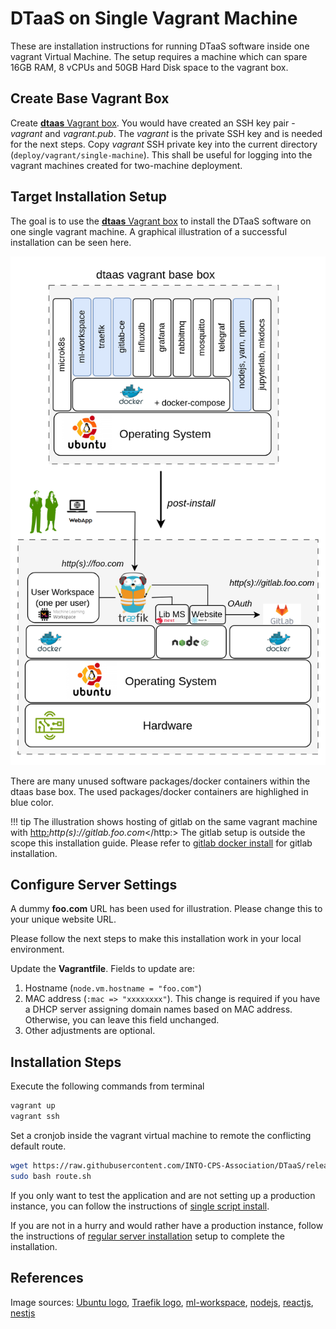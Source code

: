 # DTaaS on Single Vagrant Machine

These are installation instructions for running DTaaS software
inside one vagrant Virtual Machine. The setup requires a
machine which can spare 16GB RAM, 8 vCPUs and 50GB Hard Disk
space to the vagrant box.

## Create Base Vagrant Box

Create [**dtaas** Vagrant box](./base-box.md).
You would have created an SSH key pair - _vagrant_ and _vagrant.pub_.
The _vagrant_ is the private SSH key and is needed for the next steps.
Copy _vagrant_ SSH private key into the current directory
(`deploy/vagrant/single-machine`).
This shall be useful for logging into the vagrant
machines created for two-machine deployment.

## Target Installation Setup

The goal is to use the [**dtaas** Vagrant box](./base-box.md)
to install the DTaaS software on one single vagrant machine.
A graphical illustration of a successful installation can be
seen here.

![Single vagrant machine](./single-machine.png)

There are many unused software packages/docker containers within
the dtaas base box.
The used packages/docker containers are highlighed in blue color.

<!-- markdownlint-disable MD046 -->

!!! tip
    The illustration shows hosting of gitlab on the same
    vagrant machine with <http:>_http(s)://gitlab.foo.com_</http:>
    The gitlab setup is outside the scope this installation
    guide. Please refer to
    [gitlab docker install](https://docs.gitlab.com/ee/install/docker.html)
    for gitlab installation.

<!-- markdownlint-enable MD046 -->

## Configure Server Settings

A dummy **foo.com** URL has been used for illustration.
Please change this to your unique website URL.

Please follow the next steps to make this installation work
in your local environment.

Update the **Vagrantfile**. Fields to update are:

1. Hostname (`node.vm.hostname = "foo.com"`)
1. MAC address (`:mac => "xxxxxxxx"`).
   This change is required if you have a DHCP server assigning domain names
   based on MAC address. Otherwise, you can leave this field unchanged.
1. Other adjustments are optional.

## Installation Steps

Execute the following commands from terminal

```bash
vagrant up
vagrant ssh
```

Set a cronjob inside the vagrant virtual
machine to remote the conflicting default route.

```bash
wget https://raw.githubusercontent.com/INTO-CPS-Association/DTaaS/release-v0.3/deploy/vagrant/route.sh
sudo bash route.sh
```

If you only want to test the application and
are not setting up a production instance, you can
follow the instructions of [single script install](../trial.md).

If you are not in a hurry and would rather have a production
instance, follow the instructions of [regular server installation](../host.md)
setup to complete the installation.

## References

Image sources: [Ubuntu logo](https://logodix.com/linux-ubuntu),
[Traefik logo](https://www.laub-home.de/wiki/Traefik_SSL_Reverse_Proxy_f%C3%BCr_Docker_Container),
[ml-workspace](https://github.com/ml-tooling/ml-workspace),
[nodejs](https://www.metachris.com/2017/01/how-to-install-nodejs-7-on-ubuntu-and-centos/),
[reactjs](https://krify.co/about-reactjs/),
[nestjs](https://camunda.com/blog/2019/10/nestjs-tx-email/)
